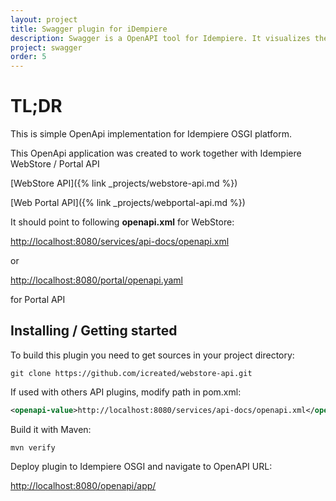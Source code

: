 ```yaml
---
layout: project
title: Swagger plugin for iDempiere
description: Swagger is a OpenAPI tool for Idempiere. It visualizes the RESTful API and allows users to test the API.
project: swagger
order: 5
---
```


# TL;DR
This is simple OpenApi implementation for Idempiere OSGI platform.

This OpenApi application was created to work together with Idempiere WebStore / Portal API

[WebStore API]({% link _projects/webstore-api.md %})

[Web Portal API]({% link _projects/webportal-api.md %})

It should point to following **openapi.xml** for WebStore:

[http://localhost:8080/services/api-docs/openapi.xml](http://localhost:8080/services/api-docs/openapi.xml)

or 

[http://localhost:8080/portal/openapi.yaml](http://localhost:8080/portal/openapi.yaml)

for Portal API


## Installing / Getting started

To build this plugin you need to get sources in your project directory:

```shell
git clone https://github.com/icreated/webstore-api.git
```

If used with others API plugins, modify path in pom.xml:

```xml
<openapi-value>http://localhost:8080/services/api-docs/openapi.xml</openapi-value>
```

Build it with Maven:

```shell
mvn verify
```

Deploy plugin to Idempiere OSGI and navigate to OpenAPI URL:

[http://localhost:8080/openapi/app/](http://localhost:8080/openapi/app/)

